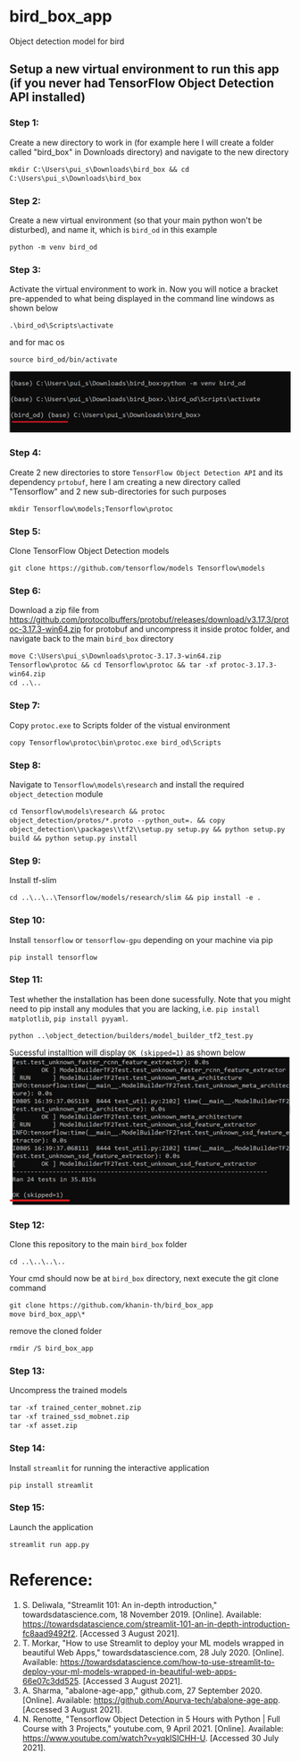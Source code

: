 # bird_box_app
Object detection model for bird

## Setup a new virtual environment to run this app (if you never had TensorFlow Object Detection API installed)
### Step 1: 
Create a new directory to work in (for example here I will create a folder called "bird_box" in Downloads directory) and navigate to the new directory <br>
```
mkdir C:\Users\pui_s\Downloads\bird_box && cd C:\Users\pui_s\Downloads\bird_box
```

### Step 2:
Create a new virtual environment (so that your main python won't be disturbed), and name it, which is `bird_od` in this example
```
python -m venv bird_od
```

### Step 3:
Activate the virtual environment to work in. Now you will notice a bracket pre-appended to what being displayed in the command line windows as shown below
```
.\bird_od\Scripts\activate
```

and for mac os
```
source bird_od/bin/activate
```

![cmd1](img/cmd1.png)

### Step 4:
Create 2 new directories to store `TensorFlow Object Detection API` and its dependency `prtobuf`, here I am creating a new directory called "Tensorflow" and 2 new sub-directories for such purposes
```
mkdir Tensorflow\models;Tensorflow\protoc
```

### Step 5:
Clone TensorFlow Object Detection models
```
git clone https://github.com/tensorflow/models Tensorflow\models
```

### Step 6:
Download a zip file from https://github.com/protocolbuffers/protobuf/releases/download/v3.17.3/protoc-3.17.3-win64.zip for protobuf and uncompress it inside protoc folder, and navigate back to the main `bird_box` directory
```
move C:\Users\pui_s\Downloads\protoc-3.17.3-win64.zip Tensorflow\protoc && cd Tensorflow\protoc && tar -xf protoc-3.17.3-win64.zip
cd ..\..
```

### Step 7:
Copy `protoc.exe` to Scripts folder of the vistual environment
```
copy Tensorflow\protoc\bin\protoc.exe bird_od\Scripts
```

### Step 8:
Navigate to `Tensorflow\models\research` and install the required `object_detection` module
```
cd Tensorflow\models\research && protoc object_detection/protos/*.proto --python_out=. && copy object_detection\\packages\\tf2\\setup.py setup.py && python setup.py build && python setup.py install
```

### Step 9:
Install tf-slim
```
cd ..\..\..\Tensorflow/models/research/slim && pip install -e .
```

### Step 10:
Install `tensorflow` or `tensorflow-gpu` depending on your machine via pip
```
pip install tensorflow
```

### Step 11:
Test whether the installation has been done sucessfully. Note that you might need to pip install any modules that you are lacking, i.e. `pip install matplotlib`, `pip install pyyaml`.
```
python ..\object_detection/builders/model_builder_tf2_test.py
```

Sucessful installtion will display `OK (skipped=1)` as shown below
![sucessful installtion](img/cmd2.png)


### Step 12:
Clone this repository to the main `bird_box` folder
```
cd ..\..\..\..
```
Your cmd should now be at `bird_box` directory, next execute the git clone command
```
git clone https://github.com/khanin-th/bird_box_app
move bird_box_app\* 
```

remove the cloned folder
```
rmdir /S bird_box_app
```

### Step 13:
Uncompress the trained models
```
tar -xf trained_center_mobnet.zip
tar -xf trained_ssd_mobnet.zip
tar -xf asset.zip
```

### Step 14:
Install `streamlit` for running the interactive application
```
pip install streamlit
```

### Step 15:
Launch the application
```
streamlit run app.py
```

# Reference:
1. S. Deliwala, "Streamlit 101: An in-depth introduction," towardsdatascience.com, 18 November 2019. [Online]. Available: https://towardsdatascience.com/streamlit-101-an-in-depth-introduction-fc8aad9492f2. [Accessed 3 August 2021].
1. T. Morkar, "How to use Streamlit to deploy your ML models wrapped in beautiful Web Apps," towardsdatascience.com, 28 July 2020. [Online]. Available: https://towardsdatascience.com/how-to-use-streamlit-to-deploy-your-ml-models-wrapped-in-beautiful-web-apps-66e07c3dd525. [Accessed 3 August 2021].
1. A. Sharma, "abalone-age-app," github.com, 27 September 2020. [Online]. Available: https://github.com/Apurva-tech/abalone-age-app. [Accessed 3 August 2021].
1. N. Renotte, "Tensorflow Object Detection in 5 Hours with Python | Full Course with 3 Projects," youtube.com, 9 April 2021. [Online]. Available: https://www.youtube.com/watch?v=yqkISICHH-U. [Accessed 30 July 2021].

